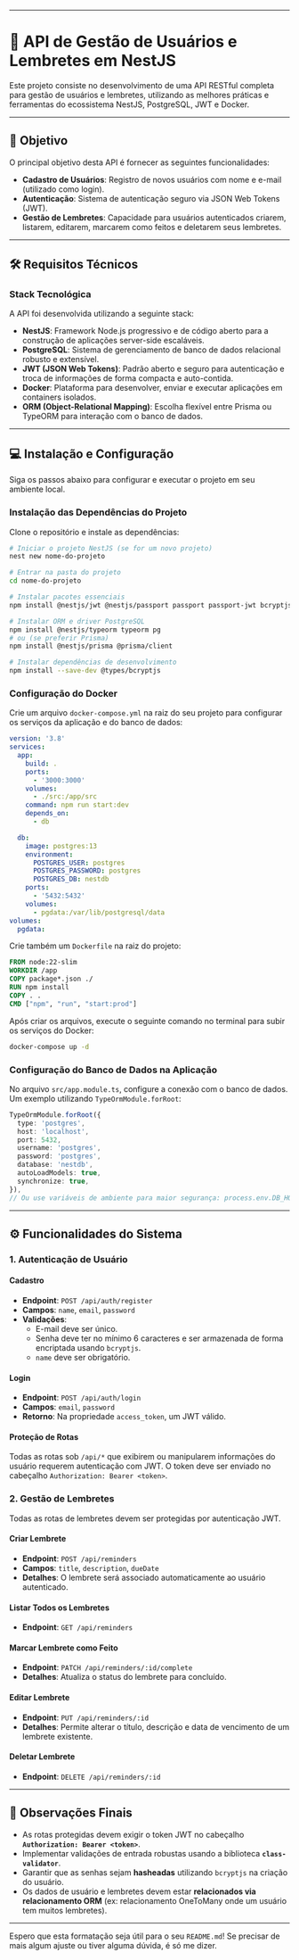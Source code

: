 
-----

# 🚀 API de Gestão de Usuários e Lembretes em NestJS

Este projeto consiste no desenvolvimento de uma API RESTful completa para gestão de usuários e lembretes, utilizando as melhores práticas e ferramentas do ecossistema NestJS, PostgreSQL, JWT e Docker.

-----

## 🎯 Objetivo

O principal objetivo desta API é fornecer as seguintes funcionalidades:

  * **Cadastro de Usuários**: Registro de novos usuários com nome e e-mail (utilizado como login).
  * **Autenticação**: Sistema de autenticação seguro via JSON Web Tokens (JWT).
  * **Gestão de Lembretes**: Capacidade para usuários autenticados criarem, listarem, editarem, marcarem como feitos e deletarem seus lembretes.

-----

## 🛠️ Requisitos Técnicos

### Stack Tecnológica

A API foi desenvolvida utilizando a seguinte stack:

  * **NestJS**: Framework Node.js progressivo e de código aberto para a construção de aplicações server-side escaláveis.
  * **PostgreSQL**: Sistema de gerenciamento de banco de dados relacional robusto e extensível.
  * **JWT (JSON Web Tokens)**: Padrão aberto e seguro para autenticação e troca de informações de forma compacta e auto-contida.
  * **Docker**: Plataforma para desenvolver, enviar e executar aplicações em containers isolados.
  * **ORM (Object-Relational Mapping)**: Escolha flexível entre Prisma ou TypeORM para interação com o banco de dados.

-----

## 💻 Instalação e Configuração

Siga os passos abaixo para configurar e executar o projeto em seu ambiente local.

### Instalação das Dependências do Projeto

Clone o repositório e instale as dependências:

```bash
# Iniciar o projeto NestJS (se for um novo projeto)
nest new nome-do-projeto

# Entrar na pasta do projeto
cd nome-do-projeto

# Instalar pacotes essenciais
npm install @nestjs/jwt @nestjs/passport passport passport-jwt bcryptjs class-validator class-transformer

# Instalar ORM e driver PostgreSQL
npm install @nestjs/typeorm typeorm pg
# ou (se preferir Prisma)
npm install @nestjs/prisma @prisma/client

# Instalar dependências de desenvolvimento
npm install --save-dev @types/bcryptjs
```

### Configuração do Docker

Crie um arquivo `docker-compose.yml` na raiz do seu projeto para configurar os serviços da aplicação e do banco de dados:

```yaml
version: '3.8'
services:
  app:
    build: .
    ports:
      - '3000:3000'
    volumes:
      - ./src:/app/src
    command: npm run start:dev
    depends_on:
      - db

  db:
    image: postgres:13
    environment:
      POSTGRES_USER: postgres
      POSTGRES_PASSWORD: postgres
      POSTGRES_DB: nestdb
    ports:
      - '5432:5432'
    volumes:
      - pgdata:/var/lib/postgresql/data
volumes:
  pgdata:
```

Crie também um `Dockerfile` na raiz do projeto:

```dockerfile
FROM node:22-slim
WORKDIR /app
COPY package*.json ./
RUN npm install
COPY . .
CMD ["npm", "run", "start:prod"]
```

Após criar os arquivos, execute o seguinte comando no terminal para subir os serviços do Docker:

```bash
docker-compose up -d
```

### Configuração do Banco de Dados na Aplicação

No arquivo `src/app.module.ts`, configure a conexão com o banco de dados. Um exemplo utilizando `TypeOrmModule.forRoot`:

```typescript
TypeOrmModule.forRoot({
  type: 'postgres',
  host: 'localhost',
  port: 5432,
  username: 'postgres',
  password: 'postgres',
  database: 'nestdb',
  autoLoadModels: true,
  synchronize: true,
}),
// Ou use variáveis de ambiente para maior segurança: process.env.DB_HOST, etc.
```

-----

## ⚙️ Funcionalidades do Sistema

### 1\. Autenticação de Usuário

#### Cadastro

  * **Endpoint**: `POST /api/auth/register`
  * **Campos**: `name`, `email`, `password`
  * **Validações**:
      * E-mail deve ser único.
      * Senha deve ter no mínimo 6 caracteres e ser armazenada de forma encriptada usando `bcryptjs`.
      * `name` deve ser obrigatório.

#### Login

  * **Endpoint**: `POST /api/auth/login`
  * **Campos**: `email`, `password`
  * **Retorno**: Na propriedade `access_token`, um JWT válido.

#### Proteção de Rotas

Todas as rotas sob `/api/*` que exibirem ou manipularem informações do usuário requerem autenticação com JWT. O token deve ser enviado no cabeçalho `Authorization: Bearer <token>`.

### 2\. Gestão de Lembretes

Todas as rotas de lembretes devem ser protegidas por autenticação JWT.

#### Criar Lembrete

  * **Endpoint**: `POST /api/reminders`
  * **Campos**: `title`, `description`, `dueDate`
  * **Detalhes**: O lembrete será associado automaticamente ao usuário autenticado.

#### Listar Todos os Lembretes

  * **Endpoint**: `GET /api/reminders`

#### Marcar Lembrete como Feito

  * **Endpoint**: `PATCH /api/reminders/:id/complete`
  * **Detalhes**: Atualiza o status do lembrete para concluído.

#### Editar Lembrete

  * **Endpoint**: `PUT /api/reminders/:id`
  * **Detalhes**: Permite alterar o título, descrição e data de vencimento de um lembrete existente.

#### Deletar Lembrete

  * **Endpoint**: `DELETE /api/reminders/:id`

-----

## 📝 Observações Finais

  * As rotas protegidas devem exigir o token JWT no cabeçalho **`Authorization: Bearer <token>`**.
  * Implementar validações de entrada robustas usando a biblioteca **`class-validator`**.
  * Garantir que as senhas sejam **hasheadas** utilizando `bcryptjs` na criação do usuário.
  * Os dados de usuário e lembretes devem estar **relacionados via relacionamento ORM** (ex: relacionamento OneToMany onde um usuário tem muitos lembretes).

-----

Espero que esta formatação seja útil para o seu `README.md`\! Se precisar de mais algum ajuste ou tiver alguma dúvida, é só me dizer.
